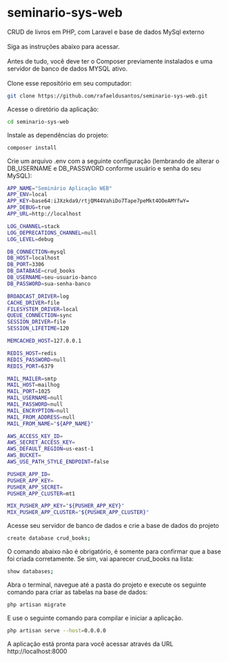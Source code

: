 # seminario-sys-web
CRUD de livros em PHP, com Laravel e base de dados MySql externo\
\
Siga as instruções abaixo para acessar.\
\
Antes de tudo, você deve ter o Composer previamente instalados e uma servidor de banco de dados MYSQL ativo.\
\
Clone esse repositório em seu computador:
```sh
git clone https://github.com/rafaeldusantos/seminario-sys-web.git
```

Acesse o diretório da aplicação:
```sh
cd seminario-sys-web
```

Instale as dependências do projeto:
```sh
composer install
```

Crie um arquivo .env com a seguinte configuração (lembrando de alterar o DB_USERNAME e DB_PASSWORD conforme usuário e senha do seu MySQL):
```sh
APP_NAME="Seminário Aplicação WEB"
APP_ENV=local
APP_KEY=base64:iJXzkda9/rtjQM44VahiDo7Tape7peMkt4OOeAMYfwY=
APP_DEBUG=true
APP_URL=http://localhost

LOG_CHANNEL=stack
LOG_DEPRECATIONS_CHANNEL=null
LOG_LEVEL=debug

DB_CONNECTION=mysql
DB_HOST=localhost
DB_PORT=3306
DB_DATABASE=crud_books
DB_USERNAME=seu-usuario-banco
DB_PASSWORD=sua-senha-banco

BROADCAST_DRIVER=log
CACHE_DRIVER=file
FILESYSTEM_DRIVER=local
QUEUE_CONNECTION=sync
SESSION_DRIVER=file
SESSION_LIFETIME=120

MEMCACHED_HOST=127.0.0.1

REDIS_HOST=redis
REDIS_PASSWORD=null
REDIS_PORT=6379

MAIL_MAILER=smtp
MAIL_HOST=mailhog
MAIL_PORT=1025
MAIL_USERNAME=null
MAIL_PASSWORD=null
MAIL_ENCRYPTION=null
MAIL_FROM_ADDRESS=null
MAIL_FROM_NAME="${APP_NAME}"

AWS_ACCESS_KEY_ID=
AWS_SECRET_ACCESS_KEY=
AWS_DEFAULT_REGION=us-east-1
AWS_BUCKET=
AWS_USE_PATH_STYLE_ENDPOINT=false

PUSHER_APP_ID=
PUSHER_APP_KEY=
PUSHER_APP_SECRET=
PUSHER_APP_CLUSTER=mt1

MIX_PUSHER_APP_KEY="${PUSHER_APP_KEY}"
MIX_PUSHER_APP_CLUSTER="${PUSHER_APP_CLUSTER}"

```

Acesse seu servidor de banco de dados e crie a base de dados do projeto
```sh
create database crud_books;
```

O comando abaixo não é obrigatório, é somente para confirmar que a base foi criada corretamente. Se sim, vai aparecer crud_books na lista:
```sh
show databases;
```


Abra o terminal, navegue até a pasta do projeto e execute os seguinte comando para criar as tabelas na base de dados:
```sh
php artisan migrate
```

E use o seguinte comando para compilar e iniciar a aplicação.
```sh
php artisan serve --host=0.0.0.0
```
A aplicação está pronta para você acessar através da URL http://localhost:8000

